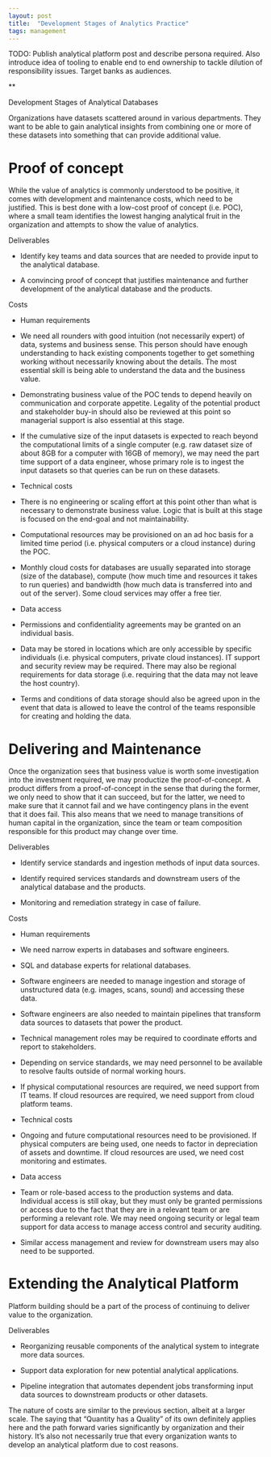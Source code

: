 ```yaml
---
layout: post
title:  "Development Stages of Analytics Practice"
tags: management
---
```


TODO: Publish analytical platform post and describe persona required. Also introduce idea of tooling to enable end to end ownership to tackle dilution of responsibility issues. Target banks as audiences.


**

Development Stages of Analytical Databases

Organizations have datasets scattered around in various departments. They want to be able to gain analytical insights from combining one or more of these datasets into something that can provide additional value. 

# Proof of concept

While the value of analytics is commonly understood to be positive, it comes with development and maintenance costs, which need to be justified. This is best done with a low-cost proof of concept (i.e. POC), where a small team identifies the lowest hanging analytical fruit in the organization and attempts to show the value of analytics. 

  

Deliverables

- Identify key teams and data sources that are needed to provide input to the analytical database. 
    
- A convincing proof of concept that justifies maintenance and further development of the analytical database and the products. 
    

Costs

- Human requirements
    

- We need all rounders with good intuition (not necessarily expert) of data, systems and business sense. This person should have enough understanding to hack existing components together to get something working without necessarily knowing about the details. The most essential skill is being able to understand the data and the business value. 
    
- Demonstrating business value of the POC tends to depend heavily on communication and corporate appetite. Legality of the potential product and stakeholder buy-in should also be reviewed at this point so managerial support is also essential at this stage.
    
- If the cumulative size of the input datasets is expected to reach beyond the computational limits of a single computer (e.g. raw dataset size of about 8GB for a computer with 16GB of memory), we may need the part time support of a data engineer, whose primary role is to ingest the input datasets so that queries can be run on these datasets.
    

- Technical costs
    

- There is no engineering or scaling effort at this point other than what is necessary to demonstrate business value. Logic that is built at this stage is focused on the end-goal and not maintainability. 
    
- Computational resources may be provisioned on an ad hoc basis for a limited time period (i.e. physical computers or a cloud instance) during the POC.
    

- Monthly cloud costs for databases are usually separated into storage (size of the database), compute (how much time and resources it takes to run queries) and bandwidth (how much data is transferred into and out of the server). Some cloud services may offer a free tier. 
    

- Data access
    

- Permissions and confidentiality agreements may be granted on an individual basis. 
    
- Data may be stored in locations which are only accessible by specific individuals (i.e. physical computers, private cloud instances). IT support and security review may be required. There may also be regional requirements for data storage (i.e. requiring that the data may not leave the host country). 
    
- Terms and conditions of data storage should also be agreed upon in the event that data is allowed to leave the control of the teams responsible for creating and holding the data.
    

# Delivering and Maintenance

Once the organization sees that business value is worth some investigation into the investment required, we may productize the proof-of-concept. A product differs from a proof-of-concept in the sense that during the former, we only need to show that it can succeed, but for the latter, we need to make sure that it cannot fail and we have contingency plans in the event that it does fail. This also means that we need to manage transitions of human capital in the organization, since the team or team composition responsible for this product may change over time. 

  

Deliverables

- Identify service standards and ingestion methods of input data sources.
    
- Identify required services standards and downstream users of the analytical database and the products.
    
- Monitoring and remediation strategy in case of failure. 
    

Costs

- Human requirements
    

- We need narrow experts in databases and software engineers.
    

- SQL and database experts for relational databases.
    
- Software engineers are needed to manage ingestion and storage of unstructured data (e.g. images, scans, sound) and accessing these data. 
    
- Software engineers are also needed to maintain pipelines that transform data sources to datasets that power the product. 
    

- Technical management roles may be required to coordinate efforts and report to stakeholders.
    
- Depending on service standards, we may need personnel to be available to resolve faults outside of normal working hours.
    
- If physical computational resources are required, we need support from IT teams. If cloud resources are required, we need support from cloud platform teams.
    

- Technical costs 
    

- Ongoing and future computational resources need to be provisioned. If physical computers are being used, one needs to factor in depreciation of assets and downtime. If cloud resources are used, we need cost monitoring and estimates. 
    

- Data access 
    

- Team or role-based access to the production systems and data. Individual access is still okay, but they must only be granted permissions or access due to the fact that they are in a relevant team or are performing a relevant role. We may need ongoing security or legal team support for data access to manage access control and security auditing.
    
- Similar access management and review for downstream users may also need to be supported. 
    

# Extending the Analytical Platform

Platform building should be a part of the process of continuing to deliver value to the organization. 

  

Deliverables

- Reorganizing reusable components of the analytical system to integrate more data sources.
    
- Support data exploration for new potential analytical applications. 
    
- Pipeline integration that automates dependent jobs transforming input data sources to downstream products or other datasets. 
    

  

The nature of costs are similar to the previous section, albeit at a larger scale. The saying that “Quantity has a Quality” of its own definitely applies here and the path forward varies significantly by organization and their history. It’s also not necessarily true that every organization wants to develop an analytical platform due to cost reasons.
